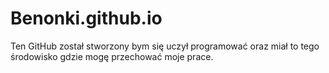 # Benonki.github.io
Ten GitHub został stworzony bym się uczył programować oraz miał to tego środowisko gdzie mogę przechować moje prace.
